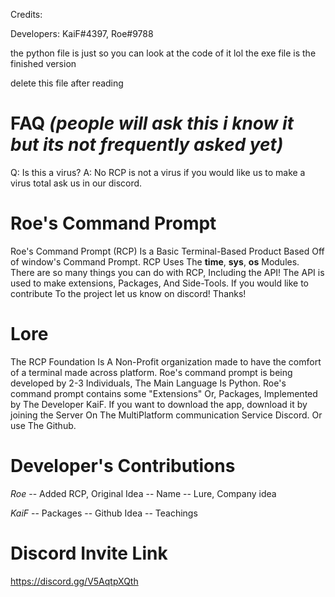 Credits:

Developers: KaiF#4397, Roe#9788

the python file is just so you can look at the code of it lol
the exe file is the finished version

delete this file after reading

# FAQ *(people will ask this i know it but its not frequently asked yet)*
Q: Is this a virus? A: No RCP is not a virus if you would like us to make a virus total ask us in our discord.

# Roe's Command Prompt
Roe's Command Prompt (RCP)
Is a Basic Terminal-Based Product Based Off of window's Command Prompt.
RCP Uses The **time**, **sys**, **os** Modules. There are so many things you can do with RCP, Including the API! The API is used to make extensions, Packages, And Side-Tools.
If you would like to contribute To the project let us know on discord! Thanks!

# Lore 
The RCP Foundation Is A Non-Profit organization made to have the comfort of a terminal made across platform.
Roe's command prompt is being developed by 2-3 Individuals, The Main Language Is Python. 
Roe's command prompt contains some "Extensions" Or, Packages, Implemented by The Developer KaiF.
If you want to download the app, download it by joining the Server On The MultiPlatform communication Service Discord. Or use The Github.

# Developer's Contributions
*Roe*
-- Added RCP, Original Idea
-- Name
-- Lure, Company idea

*KaiF*
-- Packages
-- Github Idea
-- Teachings

# Discord Invite Link

https://discord.gg/V5AqtpXQth
